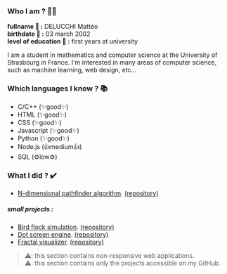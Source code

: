 ### Who I am ? 🤷‍♂️
  
**fullname 👑 :** DELUCCHI Mattéo  
**birthdate 🎂 :** 03 march 2002  
**level of education 📘 :** first years at university  
  
I am a student in mathematics and computer science at the University of Strasbourg in France. I'm interested in many areas of computer science, such as machine learning, web design, etc...
  
### Which languages I know ? 📚
  
- C/C++ (✨good✨)
- HTML (✨good✨)
- CSS (✨good✨)
- Javascript (✨good✨)
- Python (✨good✨)
- Node.js (👍medium👍)
- SQL (⚙️low⚙️)

### What I did ? ✔️

- [N-dimensional pathfinder algorithm](https://mattesthaut.github.io/pathfinder). [(repository)](https://github.com/MattEstHaut/pathfinder)

##### small projects :
- [Bird flock simulation](https://mattesthaut.github.io/boids). [(repository)](https://github.com/MattEstHaut/boids) 
- [Dot screen engine](https://mattesthaut.github.io). [(repository)](https://github.com/MattEstHaut/dotscreen)
- [Fractal visualizer](https://mattesthaut.github.io/fractal/). [(repository)](https://github.com/MattEstHaut/fractal)

>⚠️: this section contains non-responsive web applications.  
>⚠️: this section contains only the projects accessible on my GitHub.
